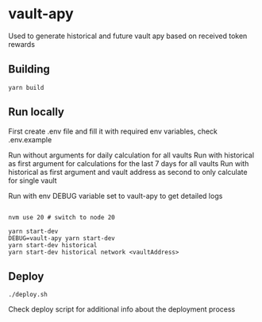 # vault-apy

Used to generate historical and future vault apy based on received token rewards

## Building
```
yarn build
```

## Run locally

First create .env file and fill it with required env variables, check .env.example

Run without arguments for daily calculation for all vaults
Run with historical as first argument for calculations for the last 7 days for all vaults
Run with historical as first argument and vault address as second to only calculate for single vault

Run with env DEBUG variable set to vault-apy to get detailed logs
```

nvm use 20 # switch to node 20

yarn start-dev
DEBUG=vault-apy yarn start-dev
yarn start-dev historical
yarn start-dev historical network <vaultAddress>
```

## Deploy

```
./deploy.sh
```
Check deploy script for additional info about the deployment process
